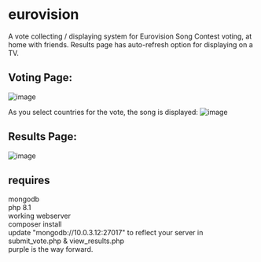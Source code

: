 # eurovision
 A vote collecting / displaying system for Eurovision Song Contest voting, at home with friends. Results page has auto-refresh option for displaying on a TV.

## Voting Page:
![image](https://user-images.githubusercontent.com/7745805/235271238-5175c4c3-a004-4edf-bcf0-3e2b57077634.png)

As you select countries for the vote, the song is displayed:
![image](https://user-images.githubusercontent.com/7745805/235271374-5e12b51e-2641-4c08-8c59-11fbe03be876.png)

## Results Page:
![image](https://user-images.githubusercontent.com/7745805/235271317-3150db75-655f-4856-840f-3ca03e94338e.png)

## requires <br />
mongodb <br />
php 8.1 <br />
working webserver <br />
composer install  <br />
update "mongodb://10.0.3.12:27017" to reflect your server in submit_vote.php & view_results.php <br />
purple is the way forward. <br />
